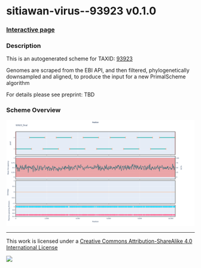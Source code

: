 # sitiawan-virus--93923 v0.1.0

### [Interactive page](https://chrisgkent.github.io/schemes/sitiawan-virus--93923-1000-v0.1.0)

### Description

This is an autogenerated scheme for TAXID: [93923](https://www.ncbi.nlm.nih.gov/Taxonomy/Browser/wwwtax.cgi?mode=Info&id=93923&lvl=3&lin=f&keep=1&srchmode=1&unlock)

Genomes are scraped from the EBI API, and then filtered, phylogenetically downsampled and aligned, to produce the input for a new PrimalScheme algorithm

For details please see preprint: TBD

### Scheme Overview

![Alt text](work/93923_final.png '93923_final.png')

------------------------------------------------------------------------

This work is licensed under a [Creative Commons Attribution-ShareAlike 4.0 International License](http://creativecommons.org/licenses/by-sa/4.0/) 

![](https://i.creativecommons.org/l/by-sa/4.0/88x31.png)